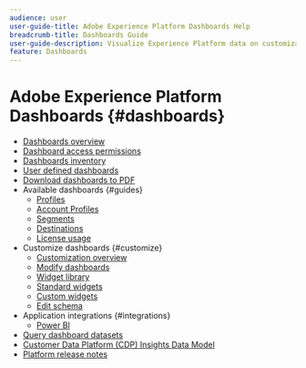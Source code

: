 ```yaml
---
audience: user
user-guide-title: Adobe Experience Platform Dashboards Help
breadcrumb-title: Dashboards Guide
user-guide-description: Visualize Experience Platform data on customizable dashboards.
feature: Dashboards
---
```


# Adobe Experience Platform Dashboards {#dashboards}

* [Dashboards overview](home.md)
* [Dashboard access permissions](permissions.md)
* [Dashboards inventory](inventory.md)
* [User defined dashboards](user-defined-dashboards.md)
* [Download dashboards to PDF](download.md)
* Available dashboards {#guides}
  * [Profiles](guides/profiles.md)
  * [Account Profiles](guides/account-profiles.md)
  * [Segments](guides/segments.md)
  * [Destinations](guides/destinations.md)
  * [License usage](guides/license-usage.md)
* Customize dashboards {#customize}  
  * [Customization overview](customize/overview.md)
  * [Modify dashboards](customize/modify.md)
  * [Widget library](customize/widget-library.md)
  * [Standard widgets](customize/standard-widgets.md)
  * [Custom widgets](customize/custom-widgets.md)
  * [Edit schema](customize/edit-schema.md)
* Application integrations {#integrations}
  * [Power BI](integrations/power-bi.md)
* [Query dashboard datasets](query.md)
* [Customer Data Platform (CDP) Insights Data Model](cdp-insights-data-model.md)
* [Platform release notes](https://www.adobe.com/go/platform-release-notes-en)